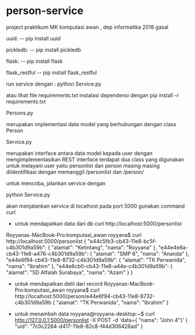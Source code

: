 # person-service
project praktikum MK komputasi awan , dep informatika 2018 gasal

uuid:
-- pip install uuid

pickledb:
-- pip install pickledb

flask:
-- pip install flask

flask_restful
-- pip install flask_restful

run service dengan :
python Service.py


atau lihat file requirements.txt
instalasi dependensi dengan pip install -r requirements.txt


Persons.py

merupakan implementasi data model yang berhubungan dengan class Person

Service.py

merupakan interface antara data model kepada user dengan mengimplementasikan REST interface
terdapat dua class yang digunakan untuk melayani user yaitu personlist dan person
masing masing diidentifikasi dengan memanggil /personlist dan /person/<id>


untuk mencoba, jalankan service dengan 

python Service.py

akan menjalankan service di localhost pada port 5000
gunakan command curl

- untuk mendapatkan data dari db
curl http://localhost:5000/personlist

Royyanas-MacBook-Pro:komputasi_awan royyana$ curl http://localhost:5000/personlist
{
    "e44c5fb3-cb43-11e8-bc5f-c4b301d9a59b": {
        "alamat": "Ketintang",
        "nama": "Royyana"
    },
    "e44e4e8a-cb43-11e8-a476-c4b301d9a59b": {
        "alamat": "SMP 6",
        "nama": "Ananda"
    },
    "e44e6f94-cb43-11e8-8732-c4b301d9a59b": {
        "alamat": "TK Perwanida",
        "nama": "Ibrahim"
    },
    "e44e8cb0-cb43-11e8-a44e-c4b301d9a59b": {
        "alamat": "SD Alfalah Surabaya",
        "nama": "Azam"
    }
}

- untuk mendapatkan detil dari record
Royyanas-MacBook-Pro:komputasi_awan royyana$ curl http://localhost:5000/person/e44e6f94-cb43-11e8-8732-c4b301d9a59b
{
    "alamat": "TK Perwanida",
    "nama": "Ibrahim"
}


- untuk menambah data 
royyana@royyana-desktop:~$ curl  http://127.0.0.1:5000/personlist -X POST -d 'data={ "nama": "John 4"}'
{
    "uid": "7c0c2284-d417-11e8-82c8-f44d306426ad"
}
